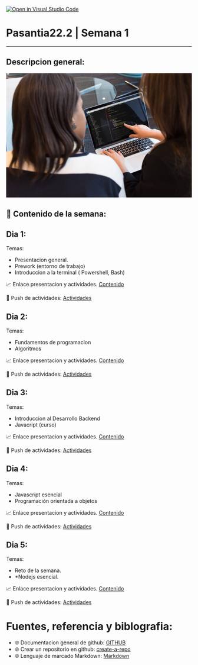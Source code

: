 [![Open in Visual Studio Code](https://classroom.github.com/assets/open-in-vscode-c66648af7eb3fe8bc4f294546bfd86ef473780cde1dea487d3c4ff354943c9ae.svg)](https://classroom.github.com/online_ide?assignment_repo_id=8038400&assignment_repo_type=AssignmentRepo)
# Pasantia22.2 | Semana 1
--- 
## Descripcion general:
![img](./assets/intro.jpg)

## :bookmark_tabs: Contenido de la semana:

## Dia 1:

Temas:
- Presentacion general. 
- Prework (entorno de trabajo)
- Introduccion a la terminal ( Powershell, Bash)

:chart_with_upwards_trend: Enlace presentacion y actividades.
[Contenido]()

:rocket: Push de actividades: [Actividades](/work_1/README.md)  

## Dia 2:

Temas: 
- Fundamentos de programacion
- Algoritmos

:chart_with_upwards_trend: Enlace presentacion y actividades.
[Contenido]()

:rocket: Push de actividades: [Actividades](/work_2/README.md)

## Dia 3:

Temas: 

- Introduccion al Desarrollo Backend
- Javacript (curso)

:chart_with_upwards_trend: Enlace presentacion y actividades.
[Contenido]()

:rocket: Push de actividades: [Actividades](/work_3/README.md) 


## Dia 4:

Temas: 

- Javascript esencial
- Programación orientada a objetos

:chart_with_upwards_trend: Enlace presentacion y actividades.
[Contenido]()

:rocket: Push de actividades: [Actividades](/work_4/README.md) 


## Dia 5:

Temas: 

- Reto de la semana.
- *Nodejs esencial.

:chart_with_upwards_trend: Enlace presentacion y actividades.
[Contenido]()

:rocket: Push de actividades: [Actividades](/work_5/README.md) 

# Fuentes, referencia y biblografia:
- :globe_with_meridians: Documentacion general de github:
[GITHUB](https://docs.github.com/es/get-started)
- :globe_with_meridians: Crear un repositorio en github:
[create-a-repo](https://docs.github.com/es/get-started/quickstart/create-a-repo)
- :globe_with_meridians: Lenguaje de marcado Markdown:
[Markdown](https://markdown.es/sintaxis-markdown/)

